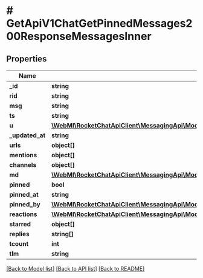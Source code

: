 # # GetApiV1ChatGetPinnedMessages200ResponseMessagesInner

## Properties

Name | Type | Description | Notes
------------ | ------------- | ------------- | -------------
**_id** | **string** |  | [optional]
**rid** | **string** |  | [optional]
**msg** | **string** |  | [optional]
**ts** | **string** |  | [optional]
**u** | [**\WebMI\RocketChatApiClient\MessagingApi\Model\PostApiV1ChatDelete200ResponseMessageU**](PostApiV1ChatDelete200ResponseMessageU.md) |  | [optional]
**_updated_at** | **string** |  | [optional]
**urls** | **object[]** |  | [optional]
**mentions** | **object[]** |  | [optional]
**channels** | **object[]** |  | [optional]
**md** | [**\WebMI\RocketChatApiClient\MessagingApi\Model\PostApiV1ChatUpdate200ResponseMessageMdInner[]**](PostApiV1ChatUpdate200ResponseMessageMdInner.md) |  | [optional]
**pinned** | **bool** |  | [optional]
**pinned_at** | **string** |  | [optional]
**pinned_by** | [**\WebMI\RocketChatApiClient\MessagingApi\Model\PostApiV1ChatUpdate200ResponseMessageEditedBy**](PostApiV1ChatUpdate200ResponseMessageEditedBy.md) |  | [optional]
**reactions** | [**\WebMI\RocketChatApiClient\MessagingApi\Model\GetChatGetThreadsList200ResponseThreadsInnerReactions**](GetChatGetThreadsList200ResponseThreadsInnerReactions.md) |  | [optional]
**starred** | **object[]** |  | [optional]
**replies** | **string[]** |  | [optional]
**tcount** | **int** |  | [optional]
**tlm** | **string** |  | [optional]

[[Back to Model list]](../../README.md#models) [[Back to API list]](../../README.md#endpoints) [[Back to README]](../../README.md)

